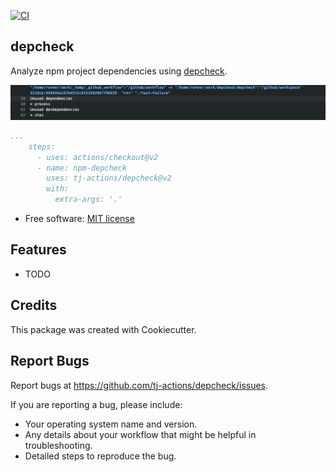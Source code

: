 [![CI](https://github.com/tj-actions/depcheck/workflows/CI/badge.svg)](https://github.com/tj-actions/depcheck/actions?query=workflow%3ACI)

depcheck
--------

Analyze npm project dependencies using [depcheck](https://github.com/depcheck/depcheck).

![sample](./sample.png)

```yaml
...
    steps:
      - uses: actions/checkout@v2
      - name: npm-depcheck
        uses: tj-actions/depcheck@v2
        with:
          extra-args: '.'
```

* Free software: [MIT license](LICENSE)

Features
--------

* TODO


Credits
-------

This package was created with Cookiecutter.



Report Bugs
-----------

Report bugs at https://github.com/tj-actions/depcheck/issues.

If you are reporting a bug, please include:

* Your operating system name and version.
* Any details about your workflow that might be helpful in troubleshooting.
* Detailed steps to reproduce the bug.
